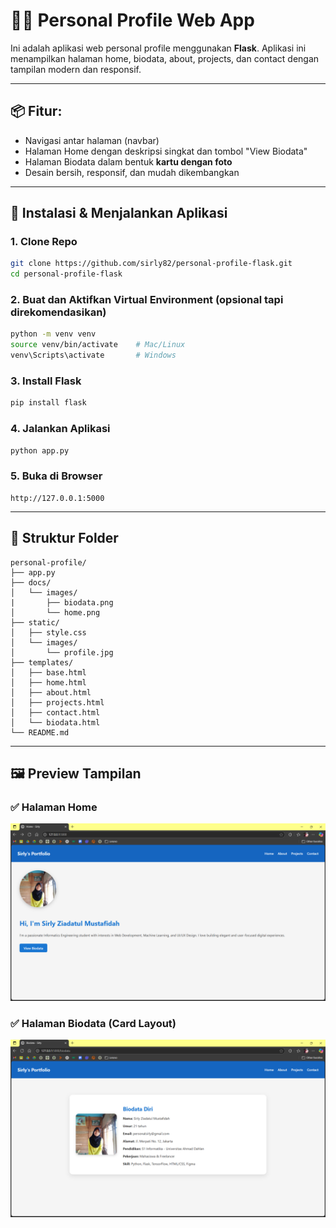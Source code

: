 
# 🧑‍💻 Personal Profile Web App

Ini adalah aplikasi web personal profile menggunakan **Flask**. Aplikasi ini menampilkan halaman home, biodata, about, projects, dan contact dengan tampilan modern dan responsif.

---

## 📦 Fitur:
- Navigasi antar halaman (navbar)
- Halaman Home dengan deskripsi singkat dan tombol "View Biodata"
- Halaman Biodata dalam bentuk **kartu dengan foto**
- Desain bersih, responsif, dan mudah dikembangkan

---

## 🚀 Instalasi & Menjalankan Aplikasi

### 1. Clone Repo

```bash
git clone https://github.com/sirly82/personal-profile-flask.git
cd personal-profile-flask
```

### 2. Buat dan Aktifkan Virtual Environment (opsional tapi direkomendasikan)

```bash
python -m venv venv
source venv/bin/activate    # Mac/Linux
venv\Scripts\activate       # Windows
```

### 3. Install Flask

```bash
pip install flask
```

### 4. Jalankan Aplikasi

```bash
python app.py
```

### 5. Buka di Browser

```
http://127.0.0.1:5000
```

---

## 📁 Struktur Folder

```
personal-profile/
├── app.py
├── docs/
│   └── images/
|       ├── biodata.png
│       └── home.png
├── static/
│   ├── style.css
│   └── images/
│       └── profile.jpg
├── templates/
│   ├── base.html
│   ├── home.html
│   ├── about.html
│   ├── projects.html
│   ├── contact.html
│   └── biodata.html
└── README.md
```

---

## 🖼️ Preview Tampilan

### ✅ Halaman Home
<img src="docs/images/home.png" alt="Home Page" width="700"/>

### ✅ Halaman Biodata (Card Layout)
<img src="docs/images/biodata.png" alt="Biodata Page" width="700"/>
